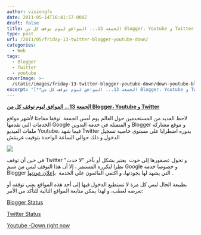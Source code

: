 ```yaml
---
author: visiongfx
date: 2011-05-14T16:41:57.000Z
draft: false
title: الجمعة 13... الموافق ليوم توقف كل من Blogger، Youtube و Twitter
type: post
url: /2011/05/friday-13-twitter-blogger-youtube-down/
categories:
  - Web
tags:
  - Blogger
  - Twitter
  - youtube
coverImage: >-
  /static/images/friday-13-twitter-blogger-youtube-down/down-youtube-blogger-twitter.png
excerpt: "[**الجمعة 13... الموافق ليوم توقف كل من Blogger، Youtube و Twitter**](https://www.it-scoop.com/2011/05/friday-13-twitter-blogger-youtube-down)\n\nلاحظ العديد من المستخدمين حول العالم يوم أمس الجمعة \_توقفا مفاجئا لأشهر مواقع الخدمات التي تقدمها Google و المتمثلة في خدمة التدوين Blogger\_و موقع مشاركة ملفات الفيديو Youtube، فيما شهد"
---
```

[**الجمعة 13... الموافق ليوم توقف كل من Blogger، Youtube و Twitter**](https://www.it-scoop.com/2011/05/friday-13-twitter-blogger-youtube-down)

لاحظ العديد من المستخدمين حول العالم يوم أمس الجمعة  توقفا مفاجئا لأشهر مواقع الخدمات التي تقدمها Google و المتمثلة في خدمة التدوين Blogger و موقع مشاركة ملفات الفيديو Youtube، فيما شهد Twitter بدوره اضطرابا على مستوى خاصية تسجيل الدخول و ذلك حوالي الساعة الواحدة بتوقيت غرينتش

![](/static/images/friday-13-twitter-blogger-youtube-down/down-youtube-blogger-twitter.png)

في حين أن توقف Twitter و تحول عصفورها إلى حوت  يعتبر بشكل أو بآخر "لا حدث" نظرا لتكرره المستمر ، إلا أن هذا التوقف ليس من شيم Google و خصوصا خدمة Blogger التي يشهد لها بجودتها، و اكتفى القائمون على الخدمة  [بإعلان عودتها](http://buzz.blogger.com/2011/05/blogger-is-back.html) .

بطبيعة الحال ليس كل مرة لا تستطيع الدخول فيها إلى أحد هذه المواقع يعني توقفه أو تعرضه لعطب، و لهذا يمكن متابعة المواقع التالية للتأكد من الأمر:

[Blogger Status](http://status.blogger.com/)

[Twitter Status](http://status.twitter.com/)

[Youtube -Down right now](http://downrightnow.com/youtube)

[](http://status.blogger.com/)
